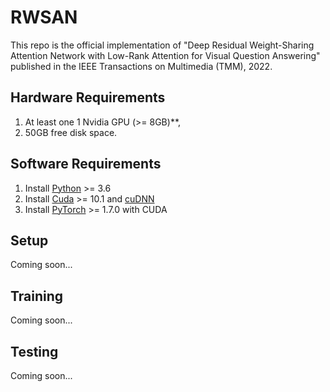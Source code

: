 # RWSAN
This repo is the official implementation of "Deep Residual Weight-Sharing Attention Network with Low-Rank Attention for Visual Question Answering" published in the IEEE Transactions on Multimedia (TMM), 2022.

## Hardware Requirements
1. At least one 1 Nvidia GPU (>= 8GB)**, 
2. 50GB free disk space.

## Software Requirements
1. Install [Python](https://www.python.org/downloads/) >= 3.6
2. Install [Cuda](https://developer.nvidia.com/cuda-toolkit) >= 10.1 and [cuDNN](https://developer.nvidia.com/cudnn)
3. Install [PyTorch](http://pytorch.org/) >= 1.7.0 with CUDA

## Setup
Coming soon...

## Training 
Coming soon...

## Testing
Coming soon...
